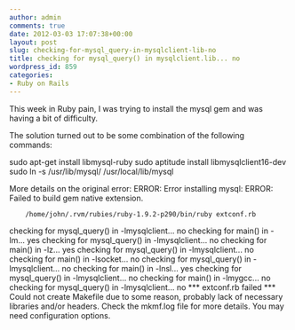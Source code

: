 ```yaml
---
author: admin
comments: true
date: 2012-03-03 17:07:38+00:00
layout: post
slug: checking-for-mysql_query-in-mysqlclient-lib-no
title: checking for mysql_query() in mysqlclient.lib... no
wordpress_id: 859
categories:
- Ruby on Rails
---
```


This week in Ruby pain, I was trying to install the mysql gem and was having a bit of difficulty.

The solution turned out to be some combination of the following commands:

sudo apt-get install libmysql-ruby
sudo aptitude install libmysqlclient16-dev
sudo ln -s /usr/lib/mysql/ /usr/local/lib/mysql

More details on the original error:
ERROR:  Error installing mysql:
	ERROR: Failed to build gem native extension.

        /home/john/.rvm/rubies/ruby-1.9.2-p290/bin/ruby extconf.rb
checking for mysql_query() in -lmysqlclient... no
checking for main() in -lm... yes
checking for mysql_query() in -lmysqlclient... no
checking for main() in -lz... yes
checking for mysql_query() in -lmysqlclient... no
checking for main() in -lsocket... no
checking for mysql_query() in -lmysqlclient... no
checking for main() in -lnsl... yes
checking for mysql_query() in -lmysqlclient... no
checking for main() in -lmygcc... no
checking for mysql_query() in -lmysqlclient... no
*** extconf.rb failed ***
Could not create Makefile due to some reason, probably lack of
necessary libraries and/or headers.  Check the mkmf.log file for more
details.  You may need configuration options.




